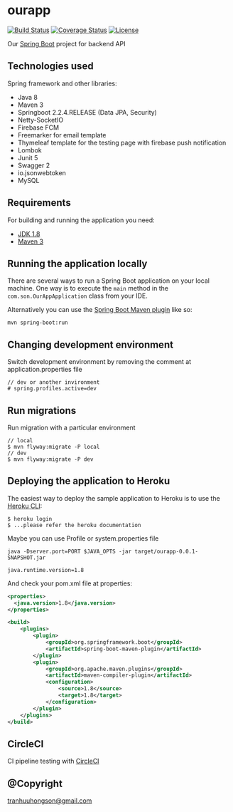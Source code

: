 # ourapp

[![Build Status](https://travis-ci.org/codecentric/springboot-sample-app.svg?branch=master)](https://son-api.herokuapp.com/swagger-ui.html#/)
[![Coverage Status](https://coveralls.io/repos/github/codecentric/springboot-sample-app/badge.svg?branch=master)](https://github.com/sonthh/ourapp)
[![License](http://img.shields.io/:license-apache-blue.svg)](http://www.apache.org/licenses/LICENSE-2.0.html)

Our [Spring Boot](http://projects.spring.io/spring-boot/) project for backend API

## Technologies used

Spring framework and other libraries:

- Java 8
- Maven 3
- Springboot 2.2.4.RELEASE (Data JPA, Security)
- Netty-SocketIO
- Firebase FCM
- Freemarker for email template
- Thymeleaf template for the testing page with firebase push notification 
- Lombok
- Junit 5
- Swagger 2
- io.jsonwebtoken
- MySQL

## Requirements

For building and running the application you need:

- [JDK 1.8](http://www.oracle.com/technetwork/java/javase/downloads/jdk8-downloads-2133151.html)
- [Maven 3](https://maven.apache.org)

## Running the application locally

There are several ways to run a Spring Boot application on your local machine. One way is to execute the `main` method in the `com.son.OurAppApplication` class from your IDE.

Alternatively you can use the [Spring Boot Maven plugin](https://docs.spring.io/spring-boot/docs/current/reference/html/build-tool-plugins-maven-plugin.html) like so:

```shell
mvn spring-boot:run
```

## Changing development environment
Switch development environment by removing the comment at application.properties file
```shell
// dev or another invironment
# spring.profiles.active=dev
```

## Run migrations
Run migration with a particular environment
```shell
// local
$ mvn flyway:migrate -P local
// dev
$ mvn flyway:migrate -P dev
```

## Deploying the application to Heroku

The easiest way to deploy the sample application to Heroku is to use the [Heroku CLI](https://devcenter.heroku.com/articles/heroku-cli):

```shell
$ heroku login
$ ...please refer the heroku documentation
```
Maybe you can use Profile or system.properties file

```shell
java -Dserver.port=PORT $JAVA_OPTS -jar target/ourapp-0.0.1-SNAPSHOT.jar
```

```shell
java.runtime.version=1.8
```
And check your pom.xml file at properties: 
```xml
<properties>
  <java.version>1.8</java.version>
</properties>
```
```xml
<build>
    <plugins>
        <plugin>
            <groupId>org.springframework.boot</groupId>
            <artifactId>spring-boot-maven-plugin</artifactId>
        </plugin>
        <plugin>
            <groupId>org.apache.maven.plugins</groupId>
            <artifactId>maven-compiler-plugin</artifactId>
            <configuration>
                <source>1.8</source>
                <target>1.8</target>
            </configuration>
        </plugin>
    </plugins>
</build>
```

## CircleCI
CI pipeline testing with [CircleCI](https://github.com/marketplace/circleci)

## @Copyright

tranhuuhongson@gmail.com

